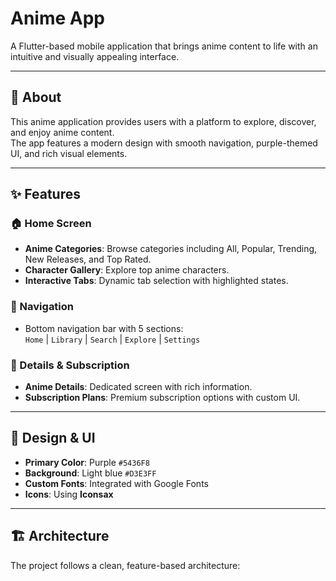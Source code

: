 # Anime App

A Flutter-based mobile application that brings anime content to life with an intuitive and visually appealing interface.

---

## 📱 About

This anime application provides users with a platform to explore, discover, and enjoy anime content.  
The app features a modern design with smooth navigation, purple-themed UI, and rich visual elements.

---

## ✨ Features

### 🏠 Home Screen
- **Anime Categories**: Browse categories including All, Popular, Trending, New Releases, and Top Rated.
- **Character Gallery**: Explore top anime characters.
- **Interactive Tabs**: Dynamic tab selection with highlighted states.

### 🧭 Navigation
- Bottom navigation bar with 5 sections:  
  `Home` | `Library` | `Search` | `Explore` | `Settings`

### 📄 Details & Subscription
- **Anime Details**: Dedicated screen with rich information.  
- **Subscription Plans**: Premium subscription options with custom UI.

---

## 🎨 Design & UI

- **Primary Color**: Purple `#5436F8`  
- **Background**: Light blue `#D3E3FF`  
- **Custom Fonts**: Integrated with Google Fonts  
- **Icons**: Using **Iconsax**  

---

## 🏗️ Architecture

The project follows a clean, feature-based architecture:

